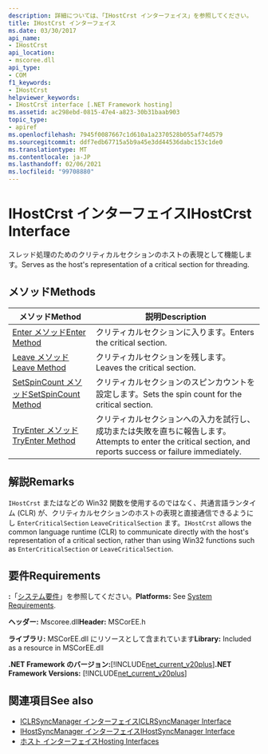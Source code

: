 ```yaml
---
description: 詳細については、「IHostCrst インターフェイス」を参照してください。
title: IHostCrst インターフェイス
ms.date: 03/30/2017
api_name:
- IHostCrst
api_location:
- mscoree.dll
api_type:
- COM
f1_keywords:
- IHostCrst
helpviewer_keywords:
- IHostCrst interface [.NET Framework hosting]
ms.assetid: ac298ebd-0815-47e4-a823-30b31baab903
topic_type:
- apiref
ms.openlocfilehash: 7945f0087667c1d610a1a2370528b055af74d579
ms.sourcegitcommit: ddf7edb67715a5b9a45e3dd44536dabc153c1de0
ms.translationtype: MT
ms.contentlocale: ja-JP
ms.lasthandoff: 02/06/2021
ms.locfileid: "99708880"
---
```

# <a name="ihostcrst-interface"></a><span data-ttu-id="64552-103">IHostCrst インターフェイス</span><span class="sxs-lookup"><span data-stu-id="64552-103">IHostCrst Interface</span></span>

<span data-ttu-id="64552-104">スレッド処理のためのクリティカルセクションのホストの表現として機能します。</span><span class="sxs-lookup"><span data-stu-id="64552-104">Serves as the host's representation of a critical section for threading.</span></span>  
  
## <a name="methods"></a><span data-ttu-id="64552-105">メソッド</span><span class="sxs-lookup"><span data-stu-id="64552-105">Methods</span></span>  
  
|<span data-ttu-id="64552-106">メソッド</span><span class="sxs-lookup"><span data-stu-id="64552-106">Method</span></span>|<span data-ttu-id="64552-107">説明</span><span class="sxs-lookup"><span data-stu-id="64552-107">Description</span></span>|  
|------------|-----------------|  
|[<span data-ttu-id="64552-108">Enter メソッド</span><span class="sxs-lookup"><span data-stu-id="64552-108">Enter Method</span></span>](ihostcrst-enter-method.md)|<span data-ttu-id="64552-109">クリティカルセクションに入ります。</span><span class="sxs-lookup"><span data-stu-id="64552-109">Enters the critical section.</span></span>|  
|[<span data-ttu-id="64552-110">Leave メソッド</span><span class="sxs-lookup"><span data-stu-id="64552-110">Leave Method</span></span>](ihostcrst-leave-method.md)|<span data-ttu-id="64552-111">クリティカルセクションを残します。</span><span class="sxs-lookup"><span data-stu-id="64552-111">Leaves the critical section.</span></span>|  
|[<span data-ttu-id="64552-112">SetSpinCount メソッド</span><span class="sxs-lookup"><span data-stu-id="64552-112">SetSpinCount Method</span></span>](ihostcrst-setspincount-method.md)|<span data-ttu-id="64552-113">クリティカルセクションのスピンカウントを設定します。</span><span class="sxs-lookup"><span data-stu-id="64552-113">Sets the spin count for the critical section.</span></span>|  
|[<span data-ttu-id="64552-114">TryEnter メソッド</span><span class="sxs-lookup"><span data-stu-id="64552-114">TryEnter Method</span></span>](ihostcrst-tryenter-method.md)|<span data-ttu-id="64552-115">クリティカルセクションへの入力を試行し、成功または失敗を直ちに報告します。</span><span class="sxs-lookup"><span data-stu-id="64552-115">Attempts to enter the critical section, and reports success or failure immediately.</span></span>|  
  
## <a name="remarks"></a><span data-ttu-id="64552-116">解説</span><span class="sxs-lookup"><span data-stu-id="64552-116">Remarks</span></span>  

 <span data-ttu-id="64552-117">`IHostCrst` またはなどの Win32 関数を使用するのではなく、共通言語ランタイム (CLR) が、クリティカルセクションのホストの表現と直接通信できるようにし `EnterCriticalSection` `LeaveCriticalSection` ます。</span><span class="sxs-lookup"><span data-stu-id="64552-117">`IHostCrst` allows the common language runtime (CLR) to communicate directly with the host's representation of a critical section, rather than using Win32 functions such as `EnterCriticalSection` or `LeaveCriticalSection`.</span></span>  
  
## <a name="requirements"></a><span data-ttu-id="64552-118">要件</span><span class="sxs-lookup"><span data-stu-id="64552-118">Requirements</span></span>  

 <span data-ttu-id="64552-119">**:**「[システム要件](../../get-started/system-requirements.md)」を参照してください。</span><span class="sxs-lookup"><span data-stu-id="64552-119">**Platforms:** See [System Requirements](../../get-started/system-requirements.md).</span></span>  
  
 <span data-ttu-id="64552-120">**ヘッダー:** Mscoree.dll</span><span class="sxs-lookup"><span data-stu-id="64552-120">**Header:** MSCorEE.h</span></span>  
  
 <span data-ttu-id="64552-121">**ライブラリ:** MSCorEE.dll にリソースとして含まれています</span><span class="sxs-lookup"><span data-stu-id="64552-121">**Library:** Included as a resource in MSCorEE.dll</span></span>  
  
 <span data-ttu-id="64552-122">**.NET Framework のバージョン:**[!INCLUDE[net_current_v20plus](../../../../includes/net-current-v20plus-md.md)]</span><span class="sxs-lookup"><span data-stu-id="64552-122">**.NET Framework Versions:** [!INCLUDE[net_current_v20plus](../../../../includes/net-current-v20plus-md.md)]</span></span>  
  
## <a name="see-also"></a><span data-ttu-id="64552-123">関連項目</span><span class="sxs-lookup"><span data-stu-id="64552-123">See also</span></span>

- [<span data-ttu-id="64552-124">ICLRSyncManager インターフェイス</span><span class="sxs-lookup"><span data-stu-id="64552-124">ICLRSyncManager Interface</span></span>](iclrsyncmanager-interface.md)
- [<span data-ttu-id="64552-125">IHostSyncManager インターフェイス</span><span class="sxs-lookup"><span data-stu-id="64552-125">IHostSyncManager Interface</span></span>](ihostsyncmanager-interface.md)
- [<span data-ttu-id="64552-126">ホスト インターフェイス</span><span class="sxs-lookup"><span data-stu-id="64552-126">Hosting Interfaces</span></span>](hosting-interfaces.md)
